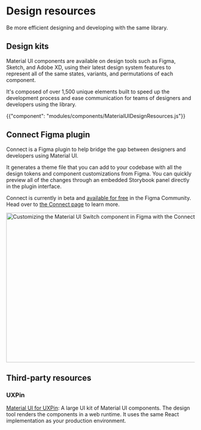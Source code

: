 # Design resources

<p class="description">Be more efficient designing and developing with the same library.</p>

## Design kits

Material UI components are available on design tools such as Figma, Sketch, and Adobe XD, using their latest design system features to represent all of the same states, variants, and permutations of each component.

It's composed of over 1,500 unique elements built to speed up the development process and ease communication for teams of designers and developers using the library.

{{"component": "modules/components/MaterialUIDesignResources.js"}}

## Connect Figma plugin

Connect is a Figma plugin to help bridge the gap between designers and developers using Material UI.

It generates a theme file that you can add to your codebase with all the design tokens and component customizations from Figma.
You can quickly preview all of the changes through an embedded Storybook panel directly in the plugin interface.

Connect is currently in beta and [available for free](https://www.figma.com/community/plugin/1336346114713490235/) in the Figma Community.
Head over to [the Connect page](/material-ui/design-resources/connect/) to learn more.

<img src="/static/material-ui/design-resources/connect.png" style="width: 814px;" alt="Customizing the Material UI Switch component in Figma with the Connect plugin running." width="1628" height="400" />

## Third-party resources

### UXPin

[Material UI for UXPin](https://www.uxpin.com/merge/mui-library): A large UI kit of Material UI components.
The design tool renders the components in a web runtime. It uses the same React implementation as your production environment.
